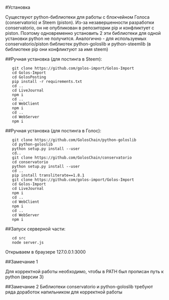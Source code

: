 #Установка

Существуют python-библиотеки для работы с блокчейном Голоса (conservatorio) и Steem (piston).
Из-за незавершенности разработки conservatorio, он не опубликован в репозитории pip и конфликтует с piston.
Поэтому одновременно установить 2 эти библиотеки для одной установки python не получится.
Аналогично - для используемых conservatorio/piston библиотек python-goloslib и python-steemlib
(в библиотеке pip они конфликтуют за имя steem)

##Ручная установка (для постинга в Steem):

```
   git clone https://github.com/golos-import/Golos-Import
   cd Golos-Import
   cd GolosPosting
   pip install -r requirements.txt
   cd ..
   cd LiveJournal
   npm i
   cd ..
   cd WebClient
   npm i
   cd ..
   cd WebServer
   npm i
```

##Ручная установка (для постинга в Голос):

```
   git clone https://github.com/GolosChain/python-goloslib
   cd python-goloslib
   python setup.py install --user
   cd..
   git clone https://github.com/GolosChain/conservatorio
   cd conservatorio
   python setup.py install --user
   cd ..
   pip install transliterate==1.8.1
   git clone https://github.com/golos-import/Golos-Import
   cd Golos-Import
   cd LiveJournal
   npm i
   cd ..
   cd WebClient
   npm i
   cd ..
   cd WebServer
   npm i
```

##Запуск серверной части:

```
   cd src
   node server.js
```

Открываем в браузере 127.0.0.1:3000

##Замечание 1

Для корректной работы необходимо, чтобы в PATH был прописан путь к python (версии 3)

##Замечание 2
Библиотеки conservatorio и python-goloslib требуют ряда доработок напильником для корректной работы